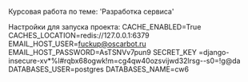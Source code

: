 Курсовая работа по теме: 'Разработка сервиса'

Настройки для запуска проекта:
CACHE_ENABLED=True
CACHES_LOCATION=redis://127.0.0.1:6379
EMAIL_HOST_USER=fuckup@oscarbot.ru
EMAIL_HOST_PASSWORD=AsTSNVv7pun9
SECRET_KEY =django-insecure-xv*%l#rqbx68ogwk!m=cg4qw40ozsvijwd32lrsg--s0=!g@da
DATABASES_USER=postgres
DATABASES_NAME=cw6
